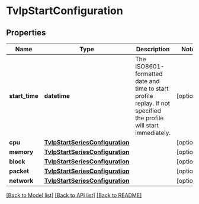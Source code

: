 # TvlpStartConfiguration

## Properties
Name | Type | Description | Notes
------------ | ------------- | ------------- | -------------
**start_time** | **datetime** | The ISO8601-formatted date and time to start profile replay. If not specified the profile will start immediately.  | [optional] 
**cpu** | [**TvlpStartSeriesConfiguration**](TvlpStartSeriesConfiguration.md) |  | [optional] 
**memory** | [**TvlpStartSeriesConfiguration**](TvlpStartSeriesConfiguration.md) |  | [optional] 
**block** | [**TvlpStartSeriesConfiguration**](TvlpStartSeriesConfiguration.md) |  | [optional] 
**packet** | [**TvlpStartSeriesConfiguration**](TvlpStartSeriesConfiguration.md) |  | [optional] 
**network** | [**TvlpStartSeriesConfiguration**](TvlpStartSeriesConfiguration.md) |  | [optional] 

[[Back to Model list]](../README.md#documentation-for-models) [[Back to API list]](../README.md#documentation-for-api-endpoints) [[Back to README]](../README.md)


